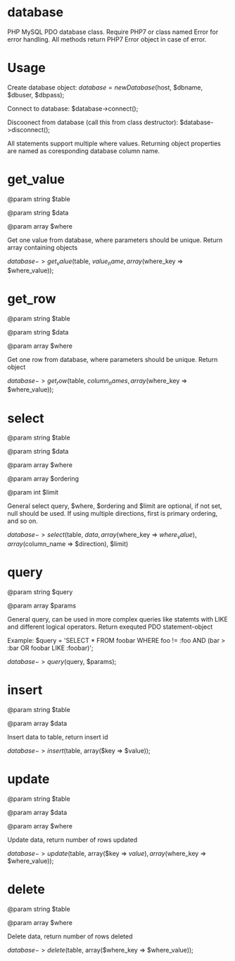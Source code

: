 # database
PHP MySQL PDO database class. Require PHP7 or class named Error for error handling.
All methods return PHP7 Error object in case of error.

# Usage
Create database object: $database = new Database($host, $dbname, $dbuser, $dbpass);

Connect to database: $database->connect();

Discoonect from database (call this from class destructor): $database->disconnect();

All statements support multiple where values. Returning object properties are named as coresponding database column name.

# get_value
@param string $table

@param string $data

@param array $where

Get one value from database, where parameters should be unique. Return array containing objects

$database->get_value($table, $value_name, array($where_key => $where_value));

# get_row
@param string $table

@param string $data

@param array $where

Get one row from database, where parameters should be unique. Return object

$database->get_row($table, $column_names, array($where_key => $where_value));

# select
@param string $table

@param string $data

@param array $where

@param array $ordering

@param int $limit

General select query, $where, $ordering and $limit are optional, if not set, null should be used. If using multiple directions, first is primary ordering, and so on.

$database->select($table, $data, array($where_key => $where_value), array($column_name => $direction), $limit)

# query
@param string $query

@param array $params

General query, can be used in more complex queries like statemts with LIKE and different logical operators. Return exequted PDO statement-object

Example: $query = 'SELECT * FROM foobar WHERE foo != :foo AND (bar > :bar OR foobar LIKE :foobar)';

$database->query($query, $params);

# insert
@param string $table

@param array $data

Insert data to table, return insert id

$database->insert($table, array($key => $value));

# update
@param string $table

@param array $data

@param array $where

Update data, return number of rows updated

$database->update($table, array($key => $value), array($where_key => $where_value));

# delete
@param string $table

@param array $where

Delete data, return number of rows deleted

$database->delete($table, array($where_key => $where_value));
